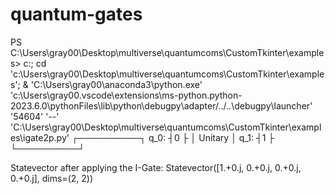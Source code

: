 # quantum-gates
PS C:\Users\gray00\Desktop\multiverse\quantumcoms\CustomTkinter\examples>  c:; cd 'c:\Users\gray00\Desktop\multiverse\quantumcoms\CustomTkinter\examples'; & 'C:\Users\gray00\anaconda3\python.exe' 'c:\Users\gray00\.vscode\extensions\ms-python.python-2023.6.0\pythonFiles\lib\python\debugpy\adapter/../..\debugpy\launcher' '54604' '--' 'C:\Users\gray00\Desktop\multiverse\quantumcoms\CustomTkinter\examples\igate2p.py' 
     ┌──────────┐
q_0: ┤0         ├
     │  Unitary │
q_1: ┤1         ├
     └──────────┘

Statevector after applying the I-Gate:
Statevector([1.+0.j, 0.+0.j, 0.+0.j, 0.+0.j],
            dims=(2, 2))
